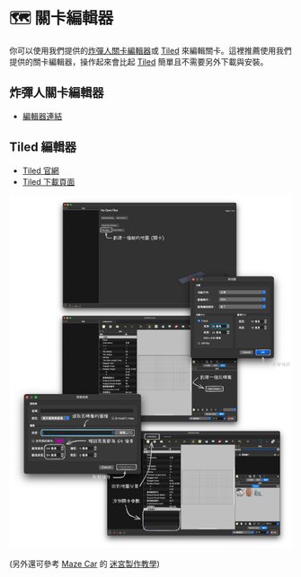 # 🗺️ 關卡編輯器

你可以使用我們提供的[炸彈人關卡編輯器](https://lmantw.github.io/bomb-editor)或 [Tiled](https://mapeditor.org) 來編輯關卡。這裡推薦使用我們提供的關卡編輯器，操作起來會比起 [Tiled](https://mapeditor.org) 簡單且不需要另外下載與安裝。

## 炸彈人關卡編輯器

* [編輯器連結](https://lmantw.github.io/bomb-editor)

## Tiled 編輯器

* [Tiled 官網](https://mapeditor.org)
* [Tiled 下載頁面](https://thorbjorn.itch.io/tiled)

![Tiled 編輯器教學](./tiled_editor.png)

(另外還可參考 [Maze Car](https://github.com/PAIA-Playful-AI-Arena/Maze_Car) 的 [迷宮製作教學](https://github.com/PAIA-Playful-AI-Arena/Maze_Car/blob/main/map_editor.md))
